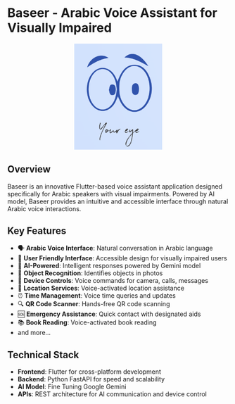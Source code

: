 # Baseer - Arabic Voice Assistant for Visually Impaired

<p align="center">
  <img src="assets/lastone.png" width="200" alt="Baseer Logo">
</p>

## Overview

Baseer is an innovative Flutter-based voice assistant application designed specifically for Arabic speakers with visual impairments. Powered by AI model, Baseer provides an intuitive and accessible interface through natural Arabic voice interactions.

## Key Features

- 🗣️ **Arabic Voice Interface**: Natural conversation in Arabic language
- 👥 **User Friendly Interface**: Accessible design for visually impaired users
- 🤖 **AI-Powered**: Intelligent responses powered by Gemini model
- 📸 **Object Recognition**: Identifies objects in photos
- 📱 **Device Controls**: Voice commands for camera, calls, messages
- 📍 **Location Services**: Voice-activated location assistance
- ⏰ **Time Management**: Voice time queries and updates
- 🔍 **QR Code Scanner**: Hands-free QR code scanning
- 🆘 **Emergency Assistance**: Quick contact with designated aids
- 📚 **Book Reading**: Voice-activated book reading
- and more...

## Technical Stack

- **Frontend**: Flutter for cross-platform development
- **Backend**: Python FastAPI for speed and scalability
- **AI Model**: Fine Tuning Google Gemini
- **APIs**: REST architecture for AI communication and device control